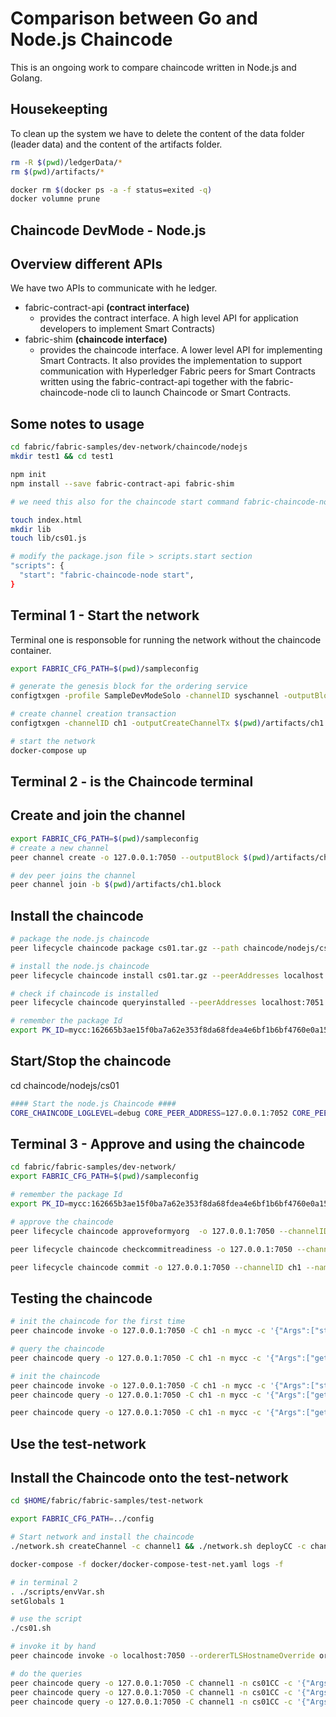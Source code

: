 # Comparison between Go and Node.js Chaincode
This is an ongoing work to compare chaincode written in Node.js and Golang.

## Housekeepting
To clean up the system we have to delete the content of the data folder (leader data) and the content of the artifacts folder.

```bash
rm -R $(pwd)/ledgerData/*
rm $(pwd)/artifacts/*

docker rm $(docker ps -a -f status=exited -q)
docker volumne prune
```

## Chaincode DevMode - Node.js

## Overview different APIs

We have two APIs to communicate with he ledger.

- fabric-contract-api **(contract interface)**
  - provides the contract interface. A high level API for application developers to implement Smart Contracts)
- fabric-shim **(chaincode interface)**
  - provides the chaincode interface. A lower level API for implementing Smart Contracts.  It also provides the implementation to support communication with Hyperledger Fabric peers for Smart Contracts written using the fabric-contract-api together with the fabric-chaincode-node cli to launch Chaincode or Smart Contracts.

## Some notes to usage

```bash
cd fabric/fabric-samples/dev-network/chaincode/nodejs
mkdir test1 && cd test1

npm init
npm install --save fabric-contract-api fabric-shim

# we need this also for the chaincode start command fabric-chaincode-node under ./node_modules/.bin/

touch index.html
mkdir lib
touch lib/cs01.js

# modify the package.json file > scripts.start section
"scripts": {
  "start": "fabric-chaincode-node start",
}

```

## Terminal 1 - Start the network
Terminal one is responsoble for running the network without the chaincode container.

```bash 
export FABRIC_CFG_PATH=$(pwd)/sampleconfig

# generate the genesis block for the ordering service
configtxgen -profile SampleDevModeSolo -channelID syschannel -outputBlock genesisblock -configPath $FABRIC_CFG_PATH -outputBlock $(pwd)/artifacts/genesis.block

# create channel creation transaction
configtxgen -channelID ch1 -outputCreateChannelTx $(pwd)/artifacts/ch1.tx -profile SampleSingleMSPChannel -configPath $FABRIC_CFG_PATH

# start the network
docker-compose up
```

## Terminal 2 - is the Chaincode terminal 

## Create and join the channel

```bash 
export FABRIC_CFG_PATH=$(pwd)/sampleconfig
# create a new channel
peer channel create -o 127.0.0.1:7050 --outputBlock $(pwd)/artifacts/ch1.block -c ch1 -f $(pwd)/artifacts/ch1.tx

# dev peer joins the channel
peer channel join -b $(pwd)/artifacts/ch1.block

```

## Install the chaincode
```bash
# package the node.js chaincode
peer lifecycle chaincode package cs01.tar.gz --path chaincode/nodejs/cs01 --lang node --label mycc

# install the node.js chaincode
peer lifecycle chaincode install cs01.tar.gz --peerAddresses localhost:7051

# check if chaincode is installed
peer lifecycle chaincode queryinstalled --peerAddresses localhost:7051

# remember the package Id
export PK_ID=mycc:162665b3ae15f0ba7a62e353f8da68fdea4e6bf1b6bf4760e0a15e76eb8d56e3
```

## Start/Stop the chaincode
cd chaincode/nodejs/cs01
```bash 
#### Start the node.js Chaincode ####
CORE_CHAINCODE_LOGLEVEL=debug CORE_PEER_ADDRESS=127.0.0.1:7052 CORE_PEER_TLS_ENABLED=false CORE_CHAINCODE_ID_NAME=$PK_ID ./node_modules/.bin/fabric-chaincode-node start --peer.address 127.0.0.1:7052

```

## Terminal 3 - Approve and using the chaincode

```bash 
cd fabric/fabric-samples/dev-network/
export FABRIC_CFG_PATH=$(pwd)/sampleconfig

# remember the package Id
export PK_ID=mycc:162665b3ae15f0ba7a62e353f8da68fdea4e6bf1b6bf4760e0a15e76eb8d56e3

# approve the chaincode 
peer lifecycle chaincode approveformyorg  -o 127.0.0.1:7050 --channelID ch1 --name mycc --version 1.0 --sequence 1 --init-required --signature-policy "OR ('SampleOrg.member')" --package-id $PK_ID

peer lifecycle chaincode checkcommitreadiness -o 127.0.0.1:7050 --channelID ch1 --name mycc --version 1.0 --sequence 1 --init-required --signature-policy "OR ('SampleOrg.member')"

peer lifecycle chaincode commit -o 127.0.0.1:7050 --channelID ch1 --name mycc --version 1.0 --sequence 1 --init-required --signature-policy "OR ('SampleOrg.member')" --peerAddresses 127.0.0.1:7051
```

## Testing the chaincode
```bash 
# init the chaincode for the first time
peer chaincode invoke -o 127.0.0.1:7050 -C ch1 -n mycc -c '{"Args":["storeCs","100","2021-02-21T17:15:57.928Z","reco"]}' --isInit

# query the chaincode
peer chaincode query -o 127.0.0.1:7050 -C ch1 -n mycc -c '{"Args":["getCs","2021~1~c475e5e57cd2a2dd2a4a66eb1e94c5f1dd1aad7fe5f25d458051411b058f6795"]}' | jq .

# init the chaincode
peer chaincode invoke -o 127.0.0.1:7050 -C ch1 -n mycc -c '{"Args":["storeCs","540.34","2021-04-22T17:15:57.928Z","reve"]}' 
peer chaincode query -o 127.0.0.1:7050 -C ch1 -n mycc -c '{"Args":["getCs","2021~3~1ac634c81f3b17dce80585b3cba9ae088493f2bae999e54fbc9f9bcd54173ca6"]}' | jq .

peer chaincode query -o 127.0.0.1:7050 -C ch1 -n mycc -c '{"Args":["getCsByYearMonth","2021~2"]}' | jq .

```

## Use the test-network
## Install the Chaincode onto the test-network
```bash
cd $HOME/fabric/fabric-samples/test-network 

export FABRIC_CFG_PATH=../config

# Start network and install the chaincode
./network.sh createChannel -c channel1 && ./network.sh deployCC -c channel1 -ccn cs01CC -ccl javascript -ccv 1 -ccs 1 -ccp ../dev-network/chaincode/nodejs/cs01

docker-compose -f docker/docker-compose-test-net.yaml logs -f

# in terminal 2
. ./scripts/envVar.sh
setGlobals 1

# use the script
./cs01.sh

# invoke it by hand
peer chaincode invoke -o localhost:7050 --ordererTLSHostnameOverride orderer.example.com  --tls --cafile ${PWD}/organizations/ordererOrganizations/example.com/orderers/orderer.example.com/msp/tlscacerts/tlsca.example.com-cert.pem -C channel1 -n cs01CC --peerAddresses localhost:7051 --tlsRootCertFiles ${PWD}/organizations/peerOrganizations/org1.example.com/peers/peer0.org1.example.com/tls/ca.crt --peerAddresses localhost:9051 --tlsRootCertFiles ${PWD}/organizations/peerOrganizations/org2.example.com/peers/peer0.org2.example.com/tls/ca.crt -c '{"Args":["storeCs","6555","2021-06-21T17:15:57.928Z","reco"]}'

# do the queries
peer chaincode query -o 127.0.0.1:7050 -C channel1 -n cs01CC -c '{"Args":["getCs","2021~1~fda3f767386ddb137ef6b09eb722339864c05b87a0f64a10a8ccceec9c28db50"]}' | jq .
peer chaincode query -o 127.0.0.1:7050 -C channel1 -n cs01CC -c '{"Args":["getCsByYearMonth","2021~2"]}' | jq .
peer chaincode query -o 127.0.0.1:7050 -C channel1 -n cs01CC -c '{"Args":["getCsByYearMonth","2020"]}' | jq .

```